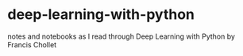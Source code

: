 # deep-learning-with-python
notes and notebooks as I read through Deep Learning with Python by Francis Chollet

